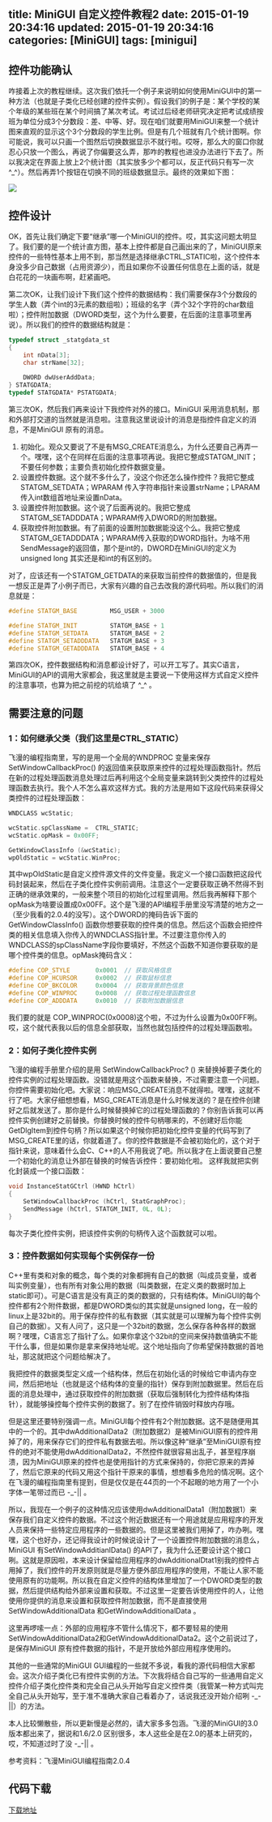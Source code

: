 title: MiniGUI 自定义控件教程2
date: 2015-01-19 20:34:16
updated: 2015-01-19 20:34:16
categories: [MiniGUI]
tags: [minigui]
---

## 控件功能确认

咋接着上次的教程继续。这次我们依托一个例子来说明如何使用MiniGUI中的第一种方法（也就是子类化已经创建的控件实例）。假设我们的例子是：某个学校的某个年级的某些班在某个时间搞了某次考试。考试过后经老师研究决定把考试成绩按班为单位分成3个分数段：差、中等、好。现在咱们就要用MiniGUI来整一个统计图来直观的显示这个3个分数段的学生比例。但是有几个班就有几个统计图啊。你可能说，我可以只画一个图然后切换数据显示不就行啦。哎呀，那么大的窗口你就忍心只放一个图么，再说了你偏要这么弄，那咋的教程也进没办法进行下去了。所以我决定在界面上放上2个统计图（其实放多少个都可以，反正代码只有写一次 ^_^）。然后再弄1个按钮在切换不同的班级数据显示。最终的效果如下图：

 ![](http://7u2hy4.com1.z0.glb.clouddn.com/minigui/custom-control2/1.jpeg)


## 控件设计

OK，首先让我们确定下要“继承”哪一个MiniGUI的控件。哎，其实这问题太明显了。我们要的是一个统计直方图，基本上控件都是自己画出来的了，MiniGUI原来控件的一些特性基本上用不到，那当然是选择继承CTRL_STATIC啦，这个控件本身没多少自己数据（占用资源少），而且如果你不设置任何信息在上面的话，就是白花花的一块画布啊，赶紧画吧。

第二次OK，让我们设计下我们这个控件的数据结构：我们需要保存3个分数段的学生人数（弄个int的3元素的数组啦）；班级的名字（弄个32个字符的char数组啦）；控件附加数据（DWORD类型，这个为什么要要，在后面的注意事项里再说）。所以我们的控件的数据结构就是：

```cpp
typedef struct _statgdata_st
{
    int nData[3];
    char strName[32];
        
    DWORD dwUserAddData;
} STATGDATA;
typedef STATGDATA* PSTATGDATA;
```

第三次OK，然后我们再来设计下我控件对外的接口。MiniGUI 采用消息机制，那和外部打交道的当然就是消息啦。注意我这里说设计的消息是指控件自定义的消息，不是MiniGUI 原有的消息。

1. 初始化。观众又要说了不是有MSG_CREATE消息么，为什么还要自己再弄一个。嘿嘿，这个在同样在后面的注意事项再说。我把它整成STATGM_INIT；不要任何参数；主要负责初始化控件数据变量。
2. 设置控件数据。这个就不多什么了，没这个你还怎么操作控件？我把它整成STATGM_SETDATA；WPARAM 传入字符串指针来设置strName；LPARAM传入int数组首地址来设置nData。
3. 设置控件附加数据。这个说了后面再说的。我把它整成STATGM_SETADDDATA；WPARAM传入DWORD的附加数据。
4. 获取控件附加数据。有了前面的设置附加数据能没这个么。我把它整成STATGM_GETADDDATA；WPARAM传入获取的DWORD指针。为啥不用SendMessage的返回值，那个是int的，DWORD在MiniGUI的定义为unsigned long 其实还是和int的有区别的。

对了，应该还有一个STATGM_GETDATA的来获取当前控件的数据值的，但是我一想反正是弄了小例子而已，大家有兴趣的自己去改我的源代码啦。所以我们的消息就是：

```cpp
#define STATGM_BASE         MSG_USER + 3000

#define STATGM_INIT         STATGM_BASE + 1
#define STATGM_SETDATA      STATGM_BASE + 2
#define STATGM_SETADDDATA   STATGM_BASE + 3
#define STATGM_GETADDDATA   STATGM_BASE + 4
```

第四次OK，控件数据结构和消息都设计好了，可以开工写了。其实C语言，MiniGUI的API的调用大家都会，我这里就是主要说一下使用这样方式自定义控件的注意事项，也算为把之前挖的坑给填了 ^_^ 。

## 需要注意的问题

### 1：如何继承父类（我们这里是CTRL_STATIC）

飞漫的编程指南里，写的是用一个全局的WNDPROC 变量来保存SetWindowCallbackProc() 的返回值来获取原来控件的过程处理函数指针。然后在新的过程处理函数消息处理过后再利用这个全局变量来跳转到父类控件的过程处理函数去执行。我个人不怎么喜欢这样方式。我的方法是用如下这段代码来获得父类控件的过程处理函数：

```cpp
WNDCLASS wcStatic;

wcStatic.spClassName =  CTRL_STATIC;
wcStatic.opMask = 0x00FF;

GetWindowClassInfo (&wcStatic);
wpOldStatic = wcStatic.WinProc;
```

其中wpOldStatic是自定义控件源文件的文件变量。我定义一个接口函数把这段代码封装起来，然后在子类化控件实例前调用。注意这个一定要获取正确不然得不到正确的继承效果的，一般来整个项目的初始化过程里调用。然后我再解释下那个opMask为啥要设置成0x00FF。这个是飞漫的API编程手册里没写清楚的地方之一（至少我看的2.0.4的没写）。这个DWORD的掩码告诉下面的GetWindowClassInfo() 函数你想要获取的控件类的信息。然后这个函数会把控件类的相关信息填入你传入的WNDCLASS指针里。不过要注意你传入的WNDCLASS的spClassName字段你要填好，不然这个函数不知道你要获取的是哪个控件类的信息。opMask掩码含义：

```cpp
#define COP_STYLE       0x0001  // 获取风格信息
#define COP_HCURSOR     0x0002  // 获取鼠标信息
#define COP_BKCOLOR     0x0004  // 获取背景颜色信息
#define COP_WINPROC     0x0008  // 获取过程处理函数信息
#define COP_ADDDATA     0x0010  // 获取附加数据信息
```

我们要的就是 COP_WINPROC(0x0008)这个啦，不过为什么设置为0x00FF咧。哎，这个就代表我以后的信息全部获取，当然也就包括控件的过程处理函数啦。

### 2：如何子类化控件实例

飞漫的编程手册里介绍的是用 SetWindowCallbackProc? () 来替换掉要子类化的控件实例的过程处理函数。没错就是用这个函数来替换，不过需要注意一个问题。你控件需要初始化吧。大家说：响应MSG_CREATE消息不就得啦。嘿嘿，这就不行了吧。大家仔细想想看，MSG_CREATE消息是什么时候发送的？是在控件创建好之后就发送了。那你是什么时候替换掉它的过程处理函数的？你别告诉我可以再控件实例创建好之前替换。你替换时候的控件句柄哪来的，不创建好后你能GetDlgItem到控件句柄？所以如果这个时候你把初始化控件变量的代码写到了MSG_CREATE里的话，你就着道了。你的控件数据是不会被初始化的，这个对于指针来说，意味着什么会C、C++的人不用我说了吧。所以我才在上面说要自己整一个初始化的消息让外部在替换的时候告诉控件：要初始化啦。 这样我就把实例化封装成一个接口函数：

```cpp
void InstanceStatGCtrl (HWND hCtrl)
{
    SetWindowCallbackProc (hCtrl, StatGraphProc);
    SendMessage (hCtrl, STATGM_INIT, 0L, 0L);
}
```

每次子类化控件实例，把该控件实例的句柄传入这个函数就可以啦。

### 3：控件数据如何实现每个实例保存一份

C++里有类和对象的概念，每个类的对象都拥有自己的数据（叫成员变量，或者叫实例变量），也有所有对象公用的数据（叫类数据，在定义类的数据时加上static即可）。可是C语言是没有真正的类的数据的，只有结构体。MiniGUI的每个控件都有2个附件数据，都是DWORD类似的其实就是unsigned long，在一般的linux上是32bit的。用于保存控件的私有数据（其实就是可以理解为每个控件实例自己的数据）。又有人问了，这只是一个32bit的数据，怎么保存各种各样的数据啊？嘿嘿，C语言忘了指针了么。如果你拿这个32bit的空间来保持数值确实不能干什么事，但是如果你是拿来保持地址呢。这个地址指向了你希望保持数据的首地址，那这就把这个问题给解决了。

我把控件的数据类型定义成一个结构体，然后在初始化话的时候给它申请内存空间，然后把地址（也就是这个结构体的变量的指针）保存到附加数据里。然后在后面的消息处理中，通过获取控件的附加数据（获取后强制转化为控件结构体指针），就能够操控每个控件实例的数据了。别了在控件销毁时释放内存哦。

但是这里还要特别强调一点。MiniGUI每个控件有2个附加数据。这不是随便用其中的一个的。其中dwAdditionalData2（附加数据2）是被MiniGUI原有的控件用掉了的，用来保存它们的控件私有数据去啦。所以像这种“继承”至MiniGUI原有控件的绝对不能使用dwAdditionalData2，不然控件就很容易出乱子，甚至程序崩溃，因为MiniGUI原来的控件也是使用指针的方式来保持的，你把它原来的弄掉了，然后它原来的代码又用这个指针干原来的事情，想想看多危险的情况啊。这个在飞漫的编程指南里有提到，但是仅仅是在44页的一个不起眼的地方用了一个小字体一笔带过而已 -_-|| 。

所以，我现在一个例子的这种情况应该使用dwAdditionalData1（附加数据1）来保存我们自定义控件的数据。不过这个附近数据还有一个用途就是应用程序的开发人员来保持一些特定应用程序的一些数据的。但是这里被我们用掉了，咋办咧。嘿嘿，这个也好办，还记得我设计的时候说设计了一个设置控件附加数据的消息么，MiniGUI 有SetWindowAdditianlData() 的API了，我为什么还要设计这个接口咧。这就是原因啦，本来设计保留给应用程序的dwAdditionalDtat1别我的控件占用掉了，我们控件的开发原则就是尽量方便外部应用程序的使用，不能让人家不能使用原有的功能啊。所以我在自定义控件的结构体里增加了一个DWORD类型的数据，然后提供结构给外部来设置和获取。不过这里一定要告诉使用控件的人，让他使用你提供的消息来设置和获取控件附加数据，而不是直接使用SetWindowAdditionalData 和GetWindowAdditionalData 。

这里再啰嗦一点：外部的应用程序不管什么情况下，都不要轻易的使用SetWindowAdditionalData2和GetWindowAdditionalData2。这个之前说过了，是保存MiniGUI 原有控件数据的指针，不是开放给外部应用程序使用的。


其他的一些通常的MiniGUI GUI编程的一些就不多说，看我的源代码相信大家都会。这次介绍子类化已有控件实例的方法。下次我将结合自己写的一些通用自定义控件介绍子类化控件类和完全自己从头开始写自定义控件类（我管某一种方式叫完全自己从头开始写，至于准不准确大家自己看着办了，话说我还没开始介绍咧 -_-||）的方法。

本人比较懒散些，所以更新慢是必然的，请大家多多包涵。飞漫的MiniGUI的3.0版本都出来了，据说和1.6/2.0 区别很多，本人这些全是在2.0的基本上研究的，哎，不知道过时了没 -_-|| 。

参考资料：飞漫MiniGUI编程指南2.0.4


## 代码下载
[下载地址]("http://download.csdn.net/detail/mingming_killer/4045894")

 

 

